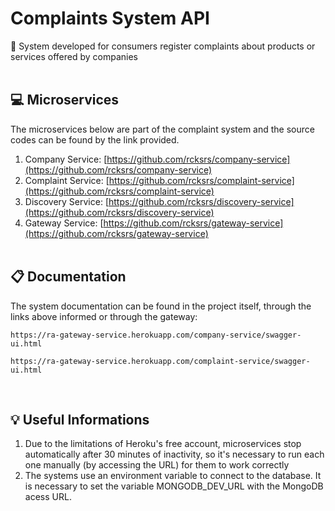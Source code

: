# Complaints System API
📜 System developed for consumers register complaints about products or services offered by companies<br><br>

## 💻 Microservices

The microservices below are part of the complaint system and the source codes can be found by the link provided.

1. Company Service: [https://github.com/rcksrs/company-service](https://github.com/rcksrs/company-service)<br>
2. Complaint Service: [https://github.com/rcksrs/complaint-service](https://github.com/rcksrs/complaint-service)<br>
3. Discovery Service: [https://github.com/rcksrs/discovery-service](https://github.com/rcksrs/discovery-service)<br>
4. Gateway Service: [https://github.com/rcksrs/gateway-service](https://github.com/rcksrs/gateway-service)<br><br>

## 📋 Documentation

The system documentation can be found in the project itself, through the links above informed or through the gateway:

```
https://ra-gateway-service.herokuapp.com/company-service/swagger-ui.html
```

```
https://ra-gateway-service.herokuapp.com/complaint-service/swagger-ui.html
```
<br>

## 💡 Useful Informations
1. Due to the limitations of Heroku's free account, microservices stop automatically after 30 minutes of inactivity, so it's necessary to run each one manually (by accessing the URL) for them to work correctly<br>
2. The systems use an environment variable to connect to the database. It is necessary to set the variable MONGODB_DEV_URL with the MongoDB acess URL.<br>